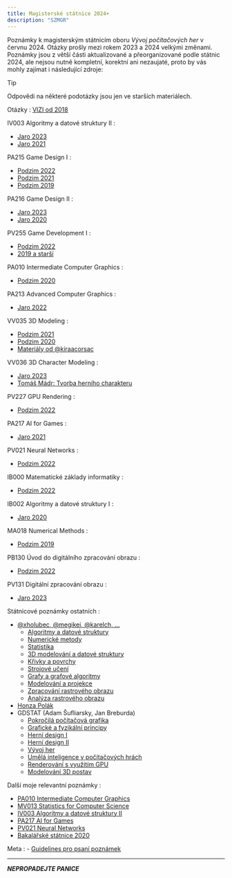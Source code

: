 ```yaml
---
title: Magisterské státnice 2024+
description: "SZMGR"
---
```


Poznámky k magisterským státnicím oboru _Vývoj počítačových her_ v červnu 2024. Otázky prošly mezi rokem 2023 a 2024 velkými změnami. Poznámky jsou z větší části aktualizované a přeorganizované podle státnic 2024, ale nejsou nutně kompletní, korektní ani nezaujaté, proto by vás mohly zajímat i následující zdroje:

> [!TIP]
> Odpovědi na některé podotázky jsou jen ve starších materiálech.

Otázky
: [VIZI od 2018](https://www.fi.muni.cz/studies/fe-mgr/vizi2018.html)

IV003 Algoritmy a datové struktury II
:
  - [Jaro 2023](https://is.muni.cz/auth/el/fi/jaro2023/IV003/index.qwarp)
  - [Jaro 2021](https://is.muni.cz/auth/el/fi/jaro2021/IV003/index.qwarp)

PA215 Game Design I
:
  - [Podzim 2022](https://is.muni.cz/auth/el/fi/podzim2022/PA215/index.qwarp)
  - [Podzim 2021](https://is.muni.cz/auth/el/fi/podzim2021/PA215/index.qwarp)
  - [Podzim 2019](https://is.muni.cz/auth/el/fi/podzim2019/PA215/um/)


PA216 Game Design II
:
  - [Jaro 2023](https://is.muni.cz/auth/el/fi/jaro2023/PA216/index.qwarp)
  - [Jaro 2020](https://is.muni.cz/auth/el/fi/jaro2020/PA216/index.qwarp)

PV255 Game Development I
:
  - [Podzim 2022](https://is.muni.cz/auth/el/fi/podzim2022/PV255/um/)
  - [2019 a starší](https://www.fi.muni.cz/~xchmeli1/PV255/materials.cgi)

PA010 Intermediate Computer Graphics
:
  - [Podzim 2020](https://is.muni.cz/auth/el/fi/podzim2020/PA010/)

PA213 Advanced Computer Graphics
:
  - [Jaro 2022](https://is.muni.cz/auth/el/fi/jaro2022/PA213/)

VV035 3D Modeling
:
  - [Podzim 2021](https://is.muni.cz/auth/el/fi/podzim2021/VV035/)
  - [Podzim 2020](https://is.muni.cz/auth/el/fi/podzim2020/VV035/)
  - [Materiály od @kiraacorsac](https://github.com/kiraacorsac/VV035-blender-study-materials)

VV036 3D Character Modeling
:
  - [Jaro 2023](https://is.muni.cz/auth/el/fi/jaro2023/VV036/)
  - [Tomáš Mádr: Tvorba herního charakteru](https://is.muni.cz/th/nsvk0/)

PV227 GPU Rendering
:
  - [Podzim 2022](https://is.muni.cz/auth/el/fi/podzim2022/PV227/)

PA217 AI for Games
:
  - [Jaro 2021](https://is.muni.cz/auth/el/fi/jaro2021/PA217/)

PV021 Neural Networks
:
  - [Podzim 2022](https://is.muni.cz/auth/el/fi/podzim2022/PV021/)

IB000 Matematické základy informatiky
:
  - [Podzim 2022](https://is.muni.cz/auth/el/fi/podzim2022/IB000/)

IB002 Algoritmy a datové struktury I
:
  - [Jaro 2020](https://is.muni.cz/auth/el/fi/jaro2020/IB002/)

MA018 Numerical Methods
:
  - [Podzim 2019](https://is.muni.cz/auth/el/fi/podzim2019/MA018/)

PB130 Úvod do digitálního zpracování obrazu
:
  - [Podzim 2022](https://is.muni.cz/auth/el/fi/podzim2022/PB130/)

PV131 Digitální zpracování obrazu
:
  - [Jaro 2023](https://is.muni.cz/auth/el/fi/jaro2023/PV131/)

Státnicové poznámky ostatních
:
  - [@xholubec, @megikej, @karelch, ...](https://hackmd.io/@fi-muni-viz-2022)
      - [Algoritmy a datové struktury](https://hackmd.io/7JoUfj1rQWO_0euDkWktQQ)
      - [Numerické metody](https://hackmd.io/@fi-muni-viz-2022/HkaIknlhF)
      - [Statistika](https://hackmd.io/_7a3hiIPR6Swq8rXUrijgw)
      - [3D modelování a datové struktury](https://hackmd.io/@fi-muni-viz-2022/H16Jenent)
      - [Křivky a povrchy](https://hackmd.io/@fi-muni-viz-2022/Hk94ehehF)
      - [Strojové učení](https://hackmd.io/Qh0d2P9iTbqli9ZcRMKK1g)
      - [Grafy a grafové algoritmy](https://hackmd.io/j26mWx8USFqA5Zcm9GFHCA)
      - [Modelování a projekce](https://hackmd.io/@fi-muni-viz-2022/Bkp5fnx2t)
      - [Zpracování rastrového obrazu](https://hackmd.io/@fi-muni-viz-2022/SywCznl2t)
      - [Analýza rastrového obrazu](https://hackmd.io/@fi-muni-viz-2022/ry_Q73l3K)
  - [Honza Polák](https://github.com/Darkyenus/FI-MUNI-VIZI/wiki/)
  - GDSTAT (Adam Šufliarsky, Jan Breburda)
      - [Pokročilá počítačová grafika](https://hackmd.io/@lulz/ry4djbfYc)
      - [Grafické a fyzikální principy](https://hackmd.io/@lulz/rJjkOSfK9)
      - [Herní design I](https://hackmd.io/@lulz/SJoinimt5)
      - [Herní design II](https://hackmd.io/@lulz/ByeK7HBd5)
      - [Vývoj her](https://hackmd.io/@lulz/BJlt7BB_5)
      - [Umělá inteligence v počítačových hrách](https://hackmd.io/@lulz/HybtXHHu9)
      - [Renderování s využitím GPU](https://hackmd.io/@lulz/B1IjhIGtq)
      - [Modelování 3D postav](https://hackmd.io/@lulz/SJvttrmK5)

Další moje relevantní poznámky
:
  - [PA010 Intermediate Computer Graphics](/pa010/)
  - [MV013 Statistics for Computer Science](/mv013/)
  - [IV003 Algoritmy a datové struktury II](/iv003/)
  - [PA217 AI for Games](/pa217/)
  - [PV021 Neural Networks](/pv021/)
  - [Bakalářské státnice 2020](/szb/)

Meta
: - [Guidelines pro psaní poznámek](./guidelines/)

---

**_NEPROPADEJTE PANICE_**
